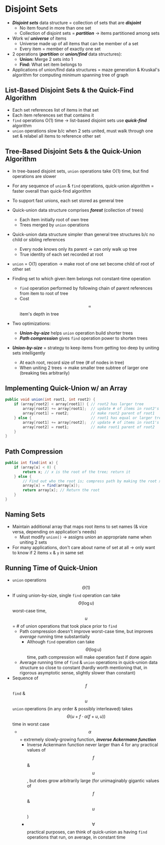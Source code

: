 # Disjoint Sets
* ***Disjoint sets*** data structure = collection of sets that are ***disjoint***
    * No item found in more than one set
    * Collection of disjoint sets = ***partition*** → items partitioned among sets
* Work w/ ***universe*** of items
    * Universe made up of all items that can be member of a set
    * Every item = member of exactly one set
* 2 operations (***partition*** or ***union/find*** data structures):
    * **Union:** Merge 2 sets into 1
    * **Find:** What set item belongs to
* Applications of union/find data structures = maze generation & Kruskal's algorithm for computing minimum spanning tree of graph

## List-Based Disjoint Sets & the Quick-Find Algorithm
* Each set references list of items in that set
* Each item references set that contains it
* `find` operations O(1) time → list-based disjoint sets use ***quick-find*** algorithm
* `union` operations slow b/c when 2 sets united, must walk through one set & relabel all items to reference other set

## Tree-Based Disjoint Sets & the Quick-Union Algorithm
* In tree-based disjoint sets, `union` operations take O(1) time, but find operations are slower
* For any sequence of `union` & `find` operations, quick-union algorithm = faster overall than quick-find algorithm
* To support fast unions, each set stored as general tree
* Quick-union data structure comprises ***forest*** (collection of trees)
    * Each item initially root of own tree
    * Trees merged by `union` operations
* Quick-union data structure simpler than general tree structures b/c no child or sibling references
    * Every node knows only its parent → can only walk up tree
    * True identity of each set recorded at root
* `union` = O(1) operation → make root of one set become child of root of other set
* Finding set to which given item belongs not constant-time operation
    * `find` operation performed by following chain of parent references from item to root of tree
    * Cost $$\propto$$ item's depth in tree


* Two optimizations:
    * ***Union-by-size*** helps `union` operation build shorter trees
    * ***Path compression*** gives `find` operation power to shorten trees
* ***Union-by-size*** = strategy to keep items from getting too deep by uniting sets intelligently
    * At each root, record size of tree (# of nodes in tree)
    * When uniting 2 trees → make smaller tree subtree of larger one (breaking ties arbitrarily)

## Implementing Quick-Union w/ an Array
```java
public void union(int root1, int root2) {
    if (array[root2] < array[root1]) { // root2 has larger tree
        array[root2] += array[root1];  // update # of items in root2's tree
        array[root1] = root2;          // make root2 parent of root1
    } else {                           // root1 has equal or larger tree
        array[root1] += array[root2];  // update # of items in root1's tree
        array[root2] = root1;          // make root1 parent of root2
    }
}
```

## Path Compression
```java
public int find(int x) {
    if (array[x] < 0) {
        return x; // x is the root of the tree; return it
    } else {
        // Find out who the root is; compress path by making the root x's parent
        array[x] = find(array[x]);
        return array[x]; // Return the root
    }
}
```

## Naming Sets
* Maintain additional array that maps root items to set names (& vice versa, depending on application's needs)
    * Must modify `union()` → assigns union an appropriate name when uniting 2 sets
* For many applications, don't care about name of set at all → only want to know if 2 items `x` & `y` in same set

## Running Time of Quick-Union
* `union` operations $$\Theta(1)$$
* If using union-by-size, single `find` operation can take $$\Theta(\log{u})$$ worst-case time, $$u$$ = # of union operations that took place prior to `find`
    * Path compression doesn't improve worst-case time, but improves *average* running time substantially
        * Although `find` operation can take $$\Theta(\log{u})$$ time, path compression will make operation fast if done again
    * Average running time of `find` & `union` operations in quick-union data structure so close to constant (hardly worth mentioning that, in rigorous asymptotic sense, slightly slower than constant)
* Sequence of $$f$$ `find` & $$u$$ `union` operations (in any order & possibly interleaved) takes $$\Theta(u + f \cdot \alpha(f + u, u))$$ time in worst case
    * $$\alpha$$ = extremely slowly-growing function, ***inverse Ackermann function***
        * Inverse Ackermann function never larger than 4 for any practical values of $$f$$ & $$u$$, but does grow arbitrarily large (for unimaginably gigantic values of $$f$$ & $$u$$)
        * $$\forall$$ practical purposes, can think of quick-union as having `find` operations that run, on average, in constant time
